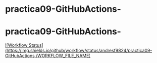# practica09-GitHubActions-
# practica09-GitHubActions-
[![Workflow Status](https://img.shields.io/github/workflow/status/andresf9824/practica09-GitHubActions
/WORKFLOW_FILE_NAME)](https://github.com/USERNAME/REPO_NAME/actions/workflows/ci-primer-wf.yml)
